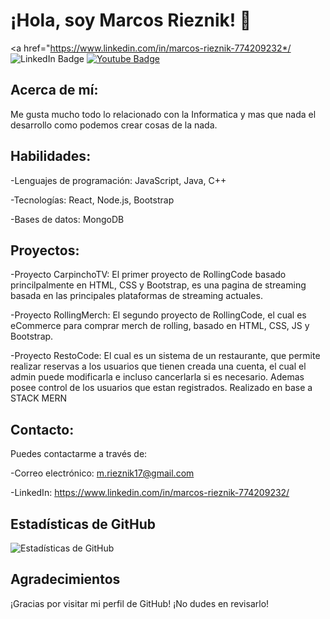 # ¡Hola, soy Marcos Rieznik! 👋

<a href="https://www.linkedin.com/in/marcos-rieznik-774209232*/
      <img src="https://img.shields.io/badge/LinkedIn-blue?style=for-the-badge&logo=linkedin&logoColor=white" alt="LinkedIn Badge"/>
  </a> 
  <a href="mailto:m.rieznik17@gmail.com">
    <img src="https://img.shields.io/badge/gmail-red?style=for-the-badge&logo=gmail&logoColor=white" alt="Youtube Badge"/>
  </a>

## Acerca de mí:

Me gusta mucho todo lo relacionado con la Informatica y mas que nada el desarrollo como podemos crear cosas de la nada.

## Habilidades:

-Lenguajes de programación: JavaScript, Java, C++

-Tecnologías: React, Node.js, Bootstrap

-Bases de datos: MongoDB

## Proyectos:

-Proyecto CarpinchoTV: El primer proyecto de RollingCode basado princilpalmente en HTML, CSS y Bootstrap, es una pagina de streaming basada en las principales plataformas de streaming actuales.

-Proyecto RollingMerch: El segundo proyecto de RollingCode, el cual es eCommerce para comprar merch de rolling, basado en HTML, CSS, JS y Bootstrap.

-Proyecto RestoCode: El cual es un sistema de un restaurante, que permite realizar reservas a los usuarios que tienen creada una cuenta, el cual el admin puede modificarla e incluso cancerlarla si es necesario. Ademas posee control de los usuarios que estan registrados. Realizado en base a STACK MERN 

## Contacto:
Puedes contactarme a través de:

-Correo electrónico: m.rieznik17@gmail.com

-LinkedIn: https://www.linkedin.com/in/marcos-rieznik-774209232/

## Estadísticas de GitHub

![Estadísticas de GitHub](https://github-readme-stats.vercel.app/api?username=MRieznik&show_icons=true&count_private=true&hide=prs,issues&theme=radical)



## Agradecimientos

¡Gracias por visitar mi perfil de GitHub! ¡No dudes en revisarlo!
